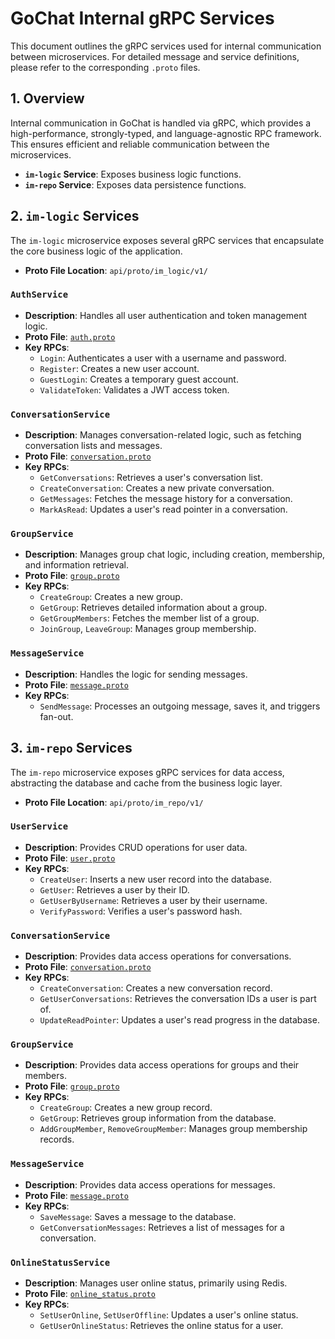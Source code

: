 # GoChat Internal gRPC Services

This document outlines the gRPC services used for internal communication between microservices. For detailed message and service definitions, please refer to the corresponding `.proto` files.

## 1. Overview

Internal communication in GoChat is handled via gRPC, which provides a high-performance, strongly-typed, and language-agnostic RPC framework. This ensures efficient and reliable communication between the microservices.

-   **`im-logic` Service**: Exposes business logic functions.
-   **`im-repo` Service**: Exposes data persistence functions.

## 2. `im-logic` Services

The `im-logic` microservice exposes several gRPC services that encapsulate the core business logic of the application.

-   **Proto File Location**: `api/proto/im_logic/v1/`

### `AuthService`

-   **Description**: Handles all user authentication and token management logic.
-   **Proto File**: [`auth.proto`](../../../api/proto/im_logic/v1/auth.proto)
-   **Key RPCs**:
    -   `Login`: Authenticates a user with a username and password.
    -   `Register`: Creates a new user account.
    -   `GuestLogin`: Creates a temporary guest account.
    -   `ValidateToken`: Validates a JWT access token.

### `ConversationService`

-   **Description**: Manages conversation-related logic, such as fetching conversation lists and messages.
-   **Proto File**: [`conversation.proto`](../../../api/proto/im_logic/v1/conversation.proto)
-   **Key RPCs**:
    -   `GetConversations`: Retrieves a user's conversation list.
    -   `CreateConversation`: Creates a new private conversation.
    -   `GetMessages`: Fetches the message history for a conversation.
    -   `MarkAsRead`: Updates a user's read pointer in a conversation.

### `GroupService`

-   **Description**: Manages group chat logic, including creation, membership, and information retrieval.
-   **Proto File**: [`group.proto`](../../../api/proto/im_logic/v1/group.proto)
-   **Key RPCs**:
    -   `CreateGroup`: Creates a new group.
    -   `GetGroup`: Retrieves detailed information about a group.
    -   `GetGroupMembers`: Fetches the member list of a group.
    -   `JoinGroup`, `LeaveGroup`: Manages group membership.

### `MessageService`

-   **Description**: Handles the logic for sending messages.
-   **Proto File**: [`message.proto`](../../../api/proto/im_logic/v1/message.proto)
-   **Key RPCs**:
    -   `SendMessage`: Processes an outgoing message, saves it, and triggers fan-out.

## 3. `im-repo` Services

The `im-repo` microservice exposes gRPC services for data access, abstracting the database and cache from the business logic layer.

-   **Proto File Location**: `api/proto/im_repo/v1/`

### `UserService`

-   **Description**: Provides CRUD operations for user data.
-   **Proto File**: [`user.proto`](../../../api/proto/im_repo/v1/user.proto)
-   **Key RPCs**:
    -   `CreateUser`: Inserts a new user record into the database.
    -   `GetUser`: Retrieves a user by their ID.
    -   `GetUserByUsername`: Retrieves a user by their username.
    -   `VerifyPassword`: Verifies a user's password hash.

### `ConversationService`

-   **Description**: Provides data access operations for conversations.
-   **Proto File**: [`conversation.proto`](../../../api/proto/im_repo/v1/conversation.proto)
-   **Key RPCs**:
    -   `CreateConversation`: Creates a new conversation record.
    -   `GetUserConversations`: Retrieves the conversation IDs a user is part of.
    -   `UpdateReadPointer`: Updates a user's read progress in the database.

### `GroupService`

-   **Description**: Provides data access operations for groups and their members.
-   **Proto File**: [`group.proto`](../../../api/proto/im_repo/v1/group.proto)
-   **Key RPCs**:
    -   `CreateGroup`: Creates a new group record.
    -   `GetGroup`: Retrieves group information from the database.
    -   `AddGroupMember`, `RemoveGroupMember`: Manages group membership records.

### `MessageService`

-   **Description**: Provides data access operations for messages.
-   **Proto File**: [`message.proto`](../../../api/proto/im_repo/v1/message.proto)
-   **Key RPCs**:
    -   `SaveMessage`: Saves a message to the database.
    -   `GetConversationMessages`: Retrieves a list of messages for a conversation.

### `OnlineStatusService`

-   **Description**: Manages user online status, primarily using Redis.
-   **Proto File**: [`online_status.proto`](../../../api/proto/im_repo/v1/online_status.proto)
-   **Key RPCs**:
    -   `SetUserOnline`, `SetUserOffline`: Updates a user's online status.
    -   `GetUserOnlineStatus`: Retrieves the online status for a user.
